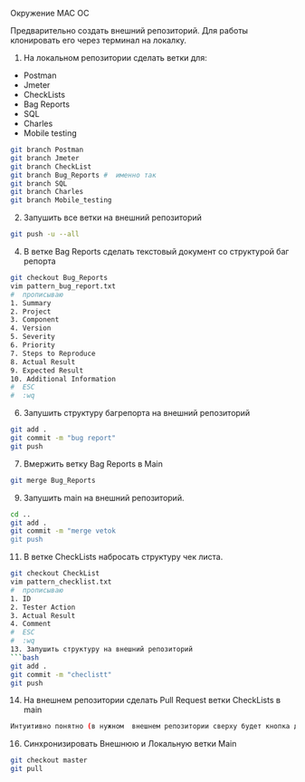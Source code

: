 Окружение MAC OC

Предварительно создать внешний репозиторий. Для работы клонировать его через терминал на локалку.

1. На локальном репозитории сделать ветки для:
- Postman
- Jmeter
- CheckLists
- Bag Reports
- SQL
- Charles
- Mobile testing
```bash
git branch Postman
git branch Jmeter
git branch CheckList
git branch Bug_Reports #  именно так
git branch SQL
git branch Charles
git branch Mobile_testing
```
2. Запушить все ветки на внешний репозиторий
```bash
git push -u --all
```
4. В ветке Bag Reports сделать текстовый документ со структурой баг репорта
```bash
git checkout Bug_Reports
vim pattern_bug_report.txt
#  прописываю 
1. Summary
2. Project
3. Component
4. Version
5. Severity
6. Priority
7. Steps to Reproduce
8. Actual Result
9. Expected Result
10. Additional Information
#  ESC 
#  :wq
```
6. Запушить структуру багрепорта на внешний репозиторий
```bash
git add .
git commit -m "bug report"
git push
```
7. Вмержить ветку Bag Reports в Main
```bash
git merge Bug_Reports
```
9. Запушить main на внешний репозиторий.
```bash
cd ..
git add .
git commit -m "merge vetok
git push
```
11. В ветке CheckLists набросать структуру чек листа.
```bash
git checkout CheckList
vim pattern_checklist.txt
#  прописываю
1. ID
2. Tester Action
3. Actual Result
4. Comment
#  ESC 
#  :wq
13. Запушить структуру на внешний репозиторий
```bash
git add .
git commit -m "checlistt"
git push
```
14. На внешнем репозитории сделать Pull Request ветки CheckLists в main
```bash
Интуитивно понятно (в нужном  внешнем репозитории сверху будет кнопка для pull. Далее кликаем по зеленым кнопкам
```
16. Синхронизировать Внешнюю и Локальную ветки Main
```bash
git checkout master
git pull
```
